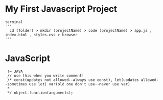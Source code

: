 # My First Javascript Project

    terminal
    '''
      cd (folder) > mkdir (projectName) > code (projectName) > app.js , index.html , styles.css > browser
    '''

# JavaScript

     != JAVA
     // use this when you write comment!
     /* const(updates not allowed--always use const), let(updates allowed--sometimes use let) var(old one don't use--never use var)
     *
     */ object.function(arguments);
